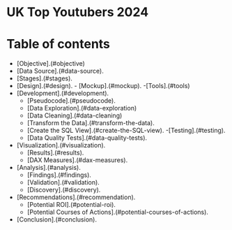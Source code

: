 # UK Top Youtubers 2024


# Table of contents
- [Objective].(#objective)
- [Data Source].(#data-source).
- [Stages].(#stages).
- [Design].(#design).
      - [Mockup].(#mockup).
      -[Tools].(#tools)
- [Development].(#development).
     - [Pseudocode].(#pseudocode).
     - [Data Exploration].(#data-exploration)
     - [Data Cleaning].(#data-cleaning)
    - [Transform the Data].(#transform-the-data).
    - [Create the SQL View].(#create-the-SQL-view).
-[Testing].(#testing).
    - [Data Quality Tests].(#data-quality-tests).
- [Visualization].(#visualization).
   - [Results].(#results).
   - [DAX Measures].(#dax-measures).
- [Analysis].(#analysis).
     - [Findings].(#findings).
    - [Validation].(#validation).
    - [Discovery].(#discovery).
- [Recommendations].(#recommendation).
   - [Potential ROI].(#potential-roi).
   - [Potential Courses of Actions].(#potential-courses-of-actions).
- [Conclusion].(#conclusion).
